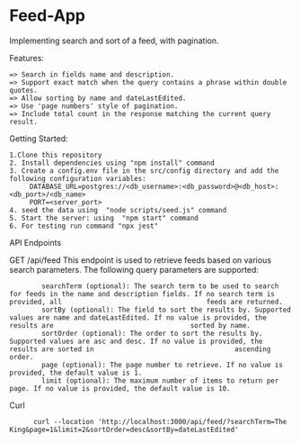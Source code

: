 # Feed-App
Implementing search and sort of a feed, with pagination. 


Features:



    => Search in fields name and description.
    => Support exact match when the query contains a phrase within double quotes.
    => Allow sorting by name and dateLastEdited.
    => Use 'page numbers' style of pagination.
    => Include total count in the response matching the current query result.


Getting Started:



    1.Clone this repository
    2. Install dependencies using "npm install" command
    3. Create a config.env file in the src/config directory and add the following configuration variables:
         DATABASE_URL=postgres://<db_username>:<db_password>@<db_host>:<db_port>/<db_name>
         PORT=<server_port>
    4. seed the data using  "node scripts/seed.js" command
    5. Start the server: using  "npm start" command
    6. For testing run command "npx jest"
    
    
    
API Endpoints
    
    
    
    
GET /api/feed
This endpoint is used to retrieve feeds based on various search parameters. The following query parameters are supported:




            searchTerm (optional): The search term to be used to search for feeds in the name and description fields. If no search term is provided, all                                    feeds are returned.
            sortBy (optional): The field to sort the results by. Supported values are name and dateLastEdited. If no value is provided, the results are                                  sorted by name.
            sortOrder (optional): The order to sort the results by. Supported values are asc and desc. If no value is provided, the results are sorted in                                   ascending order.
            page (optional): The page number to retrieve. If no value is provided, the default value is 1.
            limit (optional): The maximum number of items to return per page. If no value is provided, the default value is 10.

Curl 



          curl --location 'http://localhost:3000/api/feed/?searchTerm=The King&page=1&limit=2&sortOrder=desc&sortBy=dateLastEdited'
